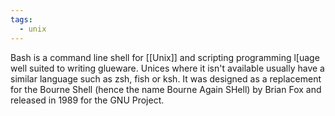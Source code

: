 ```yaml
---
tags:
  - unix
---
```

Bash is a command line shell for [[Unix]] and scripting programming l[uage well suited to writing glueware.  Unices where it isn't available usually have a similar language such as zsh, fish or ksh.  It was designed as a replacement for the Bourne Shell (hence the name Bourne Again SHell) by Brian Fox and released in 1989 for the GNU Project.
